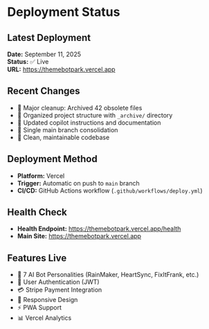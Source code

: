 # Deployment Status

## Latest Deployment
**Date:** September 11, 2025  
**Status:** ✅ Live  
**URL:** https://themebotpark.vercel.app

## Recent Changes
- 🧹 Major cleanup: Archived 42 obsolete files
- 📁 Organized project structure with `_archive/` directory
- 🔧 Updated copilot instructions and documentation
- 🌟 Single main branch consolidation
- 🚀 Clean, maintainable codebase

## Deployment Method
- **Platform:** Vercel
- **Trigger:** Automatic on push to `main` branch
- **CI/CD:** GitHub Actions workflow (`.github/workflows/deploy.yml`)

## Health Check
- **Health Endpoint:** https://themebotpark.vercel.app/health
- **Main Site:** https://themebotpark.vercel.app

## Features Live
- 🤖 7 AI Bot Personalities (RainMaker, HeartSync, FixItFrank, etc.)
- 🔐 User Authentication (JWT)
- 💳 Stripe Payment Integration
- 📱 Responsive Design
- ⚡ PWA Support
- 📊 Vercel Analytics